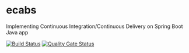 # ecabs
Implementing Continuous Integration/Continuous Delivery on Spring Boot Java app

[![Build Status](https://travis-ci.com/EgorAvilov/ecabs.svg?branch=master)](https://travis-ci.com/EgorAvilov/ecabs)
[![Quality Gate Status](https://sonarcloud.io/api/project_badges/measure?project=EgorAvilov_ecabs&metric=alert_status)](https://sonarcloud.io/summary/new_code?id=EgorAvilov_ecabs)

